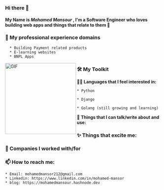 ### Hi there 👋

<!--
**mohamedmansor/mohamedmansor** is a ✨ _special_ ✨ repository because its `README.md` (this file) appears on your GitHub profile.

Here are some ideas to get you started:

- 🔭 I’m currently working on ...
- 🌱 I’m currently learning ...
- 👯 I’m looking to collaborate on ...
- 🤔 I’m looking for help with ...
- 💬 Ask me about ...
- 📫 How to reach me: ...
- 😄 Pronouns: ...
- ⚡ Fun fact: ...
-->


#### My Name is ***Mohamed Mansour*** , I'm a Software Engineer who loves building web apps and things that relate to them 🤖

###  🔭 My professional experience domains
      * Building Payment related products
      * E-learning websites
      * BNPL Apps

<img hight="100" width="230" alt="GIF" align="left" src="assets/writing.gif">   

### 🛠 My Toolkit

👨‍💻 **Languages that I feel interested in:**  
    
    * Python

    * Django

    * Golang (still growing and learning)

💬 **Things that I can talk/write about and use:**  


### ✨ Things that excite me:



### 🏢 Companies I worked with/for

### 📫 How to reach me:

    * Email: mohamedmansor212@gmail.com
    * Linkedin: https://www.linkedin.com/in/mohamed-mansor
    * blog: https://mohamedmansour.hashnode.dev


